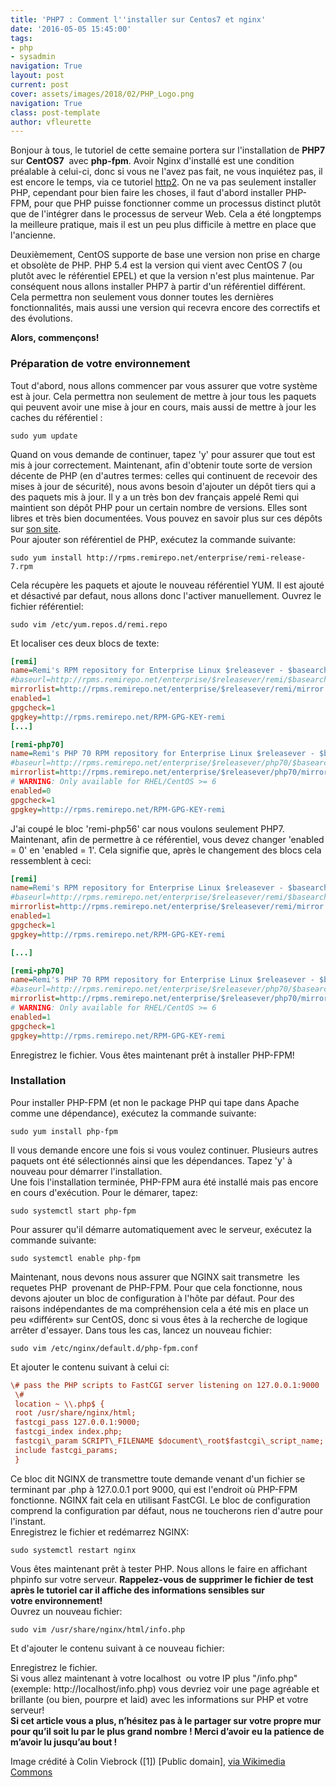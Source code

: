 ```yaml
---
title: 'PHP7 : Comment l''installer sur Centos7 et nginx'
date: '2016-05-05 15:45:00'
tags:
- php
- sysadmin
navigation: True
layout: post
current: post
cover: assets/images/2018/02/PHP_Logo.png
navigation: True
class: post-template
author: vfleurette
---
```


Bonjour à tous, le tutoriel de cette semaine portera sur l'installation de **PHP7** sur **CentOS7**  avec **php-fpm**.
Avoir Nginx d'installé est une condition préalable à celui-ci, donc si vous ne l'avez pas fait, ne vous inquiétez pas, il est encore le temps, via ce tutoriel [http2](https://www.iserv.fr/ready-for-http2/).
On ne va pas seulement installer PHP, cependant pour bien faire les choses, il faut d'abord installer PHP-FPM, pour que PHP puisse fonctionner comme un processus distinct plutôt que de l'intégrer dans le processus de serveur Web. Cela a été longptemps la meilleure pratique, mais il est un peu plus difficile à mettre en place que l'ancienne.

Deuxièmement, CentOS supporte de base une version non prise en charge et obsolète de PHP. PHP 5.4 est la version qui vient avec CentOS 7 (ou plutôt avec le référentiel EPEL) et que la version n'est plus maintenue. Par conséquent nous allons installer PHP7 à partir d'un référentiel différent. Cela permettra non seulement vous donner toutes les dernières fonctionnalités, mais aussi une version qui recevra encore des correctifs et des évolutions.

**Alors, commençons!**

### Préparation de votre environnement
  
Tout d'abord, nous allons commencer par vous assurer que votre système est à jour. Cela permettra non seulement de mettre à jour tous les paquets qui peuvent avoir une mise à jour en cours, mais aussi de mettre à jour les caches du référentiel :

`sudo yum update`
 
Quand on vous demande de continuer, tapez 'y' pour assurer que tout est mis à jour correctement.
Maintenant, afin d'obtenir toute sorte de version décente de PHP (en d'autres termes: celles qui continuent de recevoir des mises à jour de sécurité), nous avons besoin d'ajouter un dépôt tiers qui a des paquets mis à jour. Il y a un très bon dev français appelé Remi qui maintient son dépôt PHP pour un certain nombre de versions. Elles sont libres et très bien documentées. Vous pouvez en savoir plus sur ces dépôts sur [son site](http://blog.famillecollet.com/).  
Pour ajouter son référentiel de PHP, exécutez la commande suivante:

`sudo yum install http://rpms.remirepo.net/enterprise/remi-release-7.rpm`
  
Cela récupère les paquets et ajoute le nouveau référentiel YUM. Il est ajouté et désactivé par defaut, nous allons donc l'activer manuellement. 
Ouvrez le fichier référentiel:

`sudo vim /etc/yum.repos.d/remi.repo`

Et localiser ces deux blocs de texte:

```ini 
[remi]
name=Remi's RPM repository for Enterprise Linux $releasever - $basearch  
#baseurl=http://rpms.remirepo.net/enterprise/$releasever/remi/$basearch/  
mirrorlist=http://rpms.remirepo.net/enterprise/$releasever/remi/mirror  
enabled=1  
gpgcheck=1  
gpgkey=http://rpms.remirepo.net/RPM-GPG-KEY-remi
[...]

[remi-php70]  
name=Remi's PHP 70 RPM repository for Enterprise Linux $releasever - $basearch  
#baseurl=http://rpms.remirepo.net/enterprise/$releasever/php70/$basearch/  
mirrorlist=http://rpms.remirepo.net/enterprise/$releasever/php70/mirror  
# WARNING: Only available for RHEL/CentOS >= 6  
enabled=0  
gpgcheck=1  
gpgkey=http://rpms.remirepo.net/RPM-GPG-KEY-remi  
```
  
J'ai coupé le bloc 'remi-php56' car nous voulons seulement PHP7. Maintenant, afin de permettre à ce référentiel, vous devez changer 'enabled = 0' en 'enabled = 1'. Cela signifie que, après le changement des blocs cela ressemblent à ceci:

```ini
[remi]  
name=Remi's RPM repository for Enterprise Linux $releasever - $basearch  
#baseurl=http://rpms.remirepo.net/enterprise/$releasever/remi/$basearch/  
mirrorlist=http://rpms.remirepo.net/enterprise/$releasever/remi/mirror  
enabled=1  
gpgcheck=1  
gpgkey=http://rpms.remirepo.net/RPM-GPG-KEY-remi

[...]

[remi-php70]  
name=Remi's PHP 70 RPM repository for Enterprise Linux $releasever - $basearch  
#baseurl=http://rpms.remirepo.net/enterprise/$releasever/php70/$basearch/  
mirrorlist=http://rpms.remirepo.net/enterprise/$releasever/php70/mirror  
# WARNING: Only available for RHEL/CentOS >= 6  
enabled=1  
gpgcheck=1  
gpgkey=http://rpms.remirepo.net/RPM-GPG-KEY-remi  
```

Enregistrez le fichier. Vous êtes maintenant prêt à installer PHP-FPM!

### Installation
  
Pour installer PHP-FPM (et non le package PHP qui tape dans Apache comme une dépendance), exécutez la commande suivante:

`sudo yum install php-fpm`

  
Il vous demande encore une fois si vous voulez continuer. Plusieurs autres paquets ont été sélectionnés ainsi que les dépendances. Tapez 'y' à nouveau pour démarrer l'installation.  
Une fois l'installation terminée, PHP-FPM aura été installé mais pas encore en cours d'exécution. Pour le démarer, tapez:

`sudo systemctl start php-fpm`

  
Pour assurer qu'il démarre automatiquement avec le serveur, exécutez la commande suivante:

`sudo systemctl enable php-fpm`

  
Maintenant, nous devons nous assurer que NGINX sait transmetre  les requetes PHP  provenant de PHP-FPM. Pour que cela fonctionne, nous devons ajouter un bloc de configuration à l'hôte par défaut. Pour des raisons indépendantes de ma compréhension cela a été mis en place un peu «différent» sur CentOS, donc si vous êtes à la recherche de logique arrêter d'essayer. Dans tous les cas, lancez un nouveau fichier:

`sudo vim /etc/nginx/default.d/php-fpm.conf`

  
Et ajouter le contenu suivant à celui ci:

```ini 
\# pass the PHP scripts to FastCGI server listening on 127.0.0.1:9000  
 \#  
 location ~ \\.php$ {  
 root /usr/share/nginx/html;  
 fastcgi_pass 127.0.0.1:9000;  
 fastcgi_index index.php;  
 fastcgi\_param SCRIPT\_FILENAME $document\_root$fastcgi\_script_name;  
 include fastcgi_params;  
 }
```
  
Ce bloc dit NGINX de transmettre toute demande venant d'un fichier se terminant par .php à 127.0.0.1 port 9000, qui est l'endroit où PHP-FPM fonctionne. NGINX fait cela en utilisant FastCGI. Le bloc de configuration comprend la configuration par défaut, nous ne toucherons rien d'autre pour l'instant.  
Enregistrez le fichier et redémarrez NGINX:

`sudo systemctl restart nginx`

  
Vous êtes maintenant prêt à tester PHP. Nous allons le faire en affichant phpinfo sur votre serveur. **Rappelez-vous de supprimer le fichier de test après le tutoriel car il affiche des informations sensibles sur votre environnement!**  
Ouvrez un nouveau fichier:

`sudo vim /usr/share/nginx/html/info.php`

Et d'ajouter le contenu suivant à ce nouveau fichier:
  
Enregistrez le fichier.  
Si vous allez maintenant à votre localhost  ou votre IP plus "/info.php" (exemple: http://localhost/info.php) vous devriez voir une page agréable et brillante (ou bien, pourpre et laid) avec les informations sur PHP et votre serveur!  
**Si cet article vous a plus, n’hésitez pas à le partager sur votre propre mur pour qu’il soit lu par le plus grand nombre ! Merci d’avoir eu la patience de m’avoir lu jusqu’au bout !**



Image crédité à Colin Viebrock ([1]) [Public domain], <a href="https://commons.wikimedia.org/wiki/File%3APHP_Logo.png">via Wikimedia Commons</a>